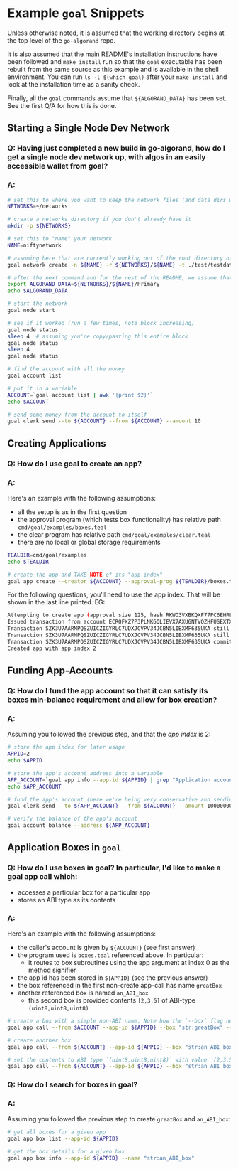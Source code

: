# Example `goal` Snippets

Unless otherwise noted, it is assumed that the working directory
begins at the top level of the `go-algorand` repo.

It is also assumed that the main README's installation instructions have been followed and `make install` run so that the `goal` executable has been rebuilt from the same source as this example and is available in the shell environment.
You can run `ls -l $(which goal)` after your `make install` and look at the installation time as a sanity check.

Finally, all the `goal` commands assume that `${ALGORAND_DATA}` has been set. See the first Q/A for how this is done.

## Starting a Single Node Dev Network

### Q: Having just completed a new build in go-algorand, how do I get a single node dev network up, with algos in an easily accessible wallet from goal?

### A:

```sh
# set this to where you want to keep the network files (and data dirs will go beneath)
NETWORKS=~/networks

# create a networks directory if you don't already have it
mkdir -p ${NETWORKS}

# set this to "name" your network
NAME=niftynetwork

# assuming here that are currently working out of the root directory of the go-algorand repo
goal network create -n ${NAME} -r ${NETWORKS}/${NAME} -t ./test/testdata/nettemplates/OneNodeFuture.json

# after the next command and for the rest of the README, we assume that `${ALGORAND_DATA}` is set
export ALGORAND_DATA=${NETWORKS}/${NAME}/Primary
echo $ALGORAND_DATA

# start the network
goal node start

# see if it worked (run a few times, note block increasing)
goal node status
sleep 4  # assuming you're copy/pasting this entire block
goal node status
sleep 4
goal node status

# find the account with all the money
goal account list

# put it in a variable
ACCOUNT=`goal account list | awk '{print $2}'`
echo $ACCOUNT

# send some money from the account to itself
goal clerk send --to ${ACCOUNT} --from ${ACCOUNT} --amount 10
```

## Creating Applications

### Q: How do I use goal to create an app?

### A:
Here's an example with the following assumptions:
* all the setup is as in the first question
* the approval program (which tests box functionality) has relative path `cmd/goal/examples/boxes.teal`
* the clear program has relative path `cmd/goal/examples/clear.teal`
* there are no local or global storage requirements

```sh
TEALDIR=cmd/goal/examples
echo $TEALDIR

# create the app and TAKE NOTE of its "app index"
goal app create --creator ${ACCOUNT} --approval-prog ${TEALDIR}/boxes.teal --clear-prog ${TEALDIR}/clear.teal --global-byteslices 0 --global-ints 0 --local-byteslices 0 --local-ints 0
```

For the following questions, you'll need to use the app index. That will be shown in the last line printed. EG:

```sh
Attempting to create app (approval size 125, hash RKWO3VXBKQXF77PC6EHRLFXD4YTJYTJTGPTPWQ46YH5ESGPZ5JIA; clear size 3, hash IS4FW6ZCRMQRTDIINAVAQHD2GK6DXUNQHQ52IQGZEVPP4OEU56QA)
Issued transaction from account ECRQFXZ7P3PLNK6QLIEVX7AXU6NTVQZHFUSEXTXMBKKOA2NTIV4PCX7XNY, txid SZK3U7AARMPQSZUICZIGYRLC7UDXJCVPV34JCBN5LIBXMF635UKA (fee 1000)
Transaction SZK3U7AARMPQSZUICZIGYRLC7UDXJCVPV34JCBN5LIBXMF635UKA still pending as of round 12
Transaction SZK3U7AARMPQSZUICZIGYRLC7UDXJCVPV34JCBN5LIBXMF635UKA still pending as of round 13
Transaction SZK3U7AARMPQSZUICZIGYRLC7UDXJCVPV34JCBN5LIBXMF635UKA committed in round 14
Created app with app index 2
```

## Funding App-Accounts

### Q: How do I fund the app account so that it can satisfy its boxes min-balance requirement and allow for box creation?

### A:
Assuming you followed the previous step, and that the _app index_ is 2:

```sh
# store the app index for later usage
APPID=2
echo $APPID

# store the app's account address into a variable
APP_ACCOUNT=`goal app info --app-id ${APPID} | grep "Application account" | awk '{print $3}'`
echo $APP_ACCOUNT

# fund the app's account (here we're being very conservative and sending 10 algos)
goal clerk send --to ${APP_ACCOUNT} --from ${ACCOUNT} --amount 10000000

# verify the balance of the app's account
goal account balance --address ${APP_ACCOUNT}
```

## Application Boxes in `goal`

### Q: How do I use boxes in goal? In particular, I'd like to make a goal app call which:
* accesses a particular box for a particular app
* stores an ABI type as its contents

### A:
Here's an example with the following assumptions:

* the caller's account is given by `${ACCOUNT}` (see first answer)
* the program used is `boxes.teal` referenced above. In particular:
  * it routes to box subroutines using the app argument at index 0 as the method signifier
* the app id has been stored in `${APPID}` (see the previous answer)
* the box referenced in the first non-create app-call has name `greatBox`
* another referenced box is named `an_ABI_box`
  * this second box is provided contents `[2,3,5]` of ABI-type `(uint8,uint8,uint8)`

```sh
# create a box with a simple non-ABI name. Note how the `--box` flag needs to be set so as to refer to the box being touched
goal app call --from $ACCOUNT --app-id ${APPID} --box "str:greatBox" --app-arg "str:create" --app-arg "str:greatBox"

# create another box
goal app call --from ${ACCOUNT} --app-id ${APPID} --box "str:an_ABI_box" --app-arg "str:create" --app-arg "str:an_ABI_box"

# set the contents to ABI type `(uint8,uint8,uint8)` with value `[2,3,5]`
goal app call --from ${ACCOUNT} --app-id ${APPID} --box "str:an_ABI_box" --app-arg "str:set" --app-arg "str:an_ABI_box"  --app-arg "abi:(uint8,uint8,uint8):[2,3,5]"
```

### Q: How do I search for boxes in goal?

### A:
Assuming you followed the previous step to create `greatBox` and `an_ABI_box`:

```sh
# get all boxes for a given app
goal app box list --app-id ${APPID}

# get the box details for a given box
goal app box info --app-id ${APPID} --name "str:an_ABI_box"
```
